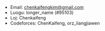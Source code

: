 - Email: chenkaifengkim@gmail.com
- Luogu: longer_name (#95103)
- Loj: Chenkaifeng
- Codeforces: ChenKaifeng, orz_liangjiawen
